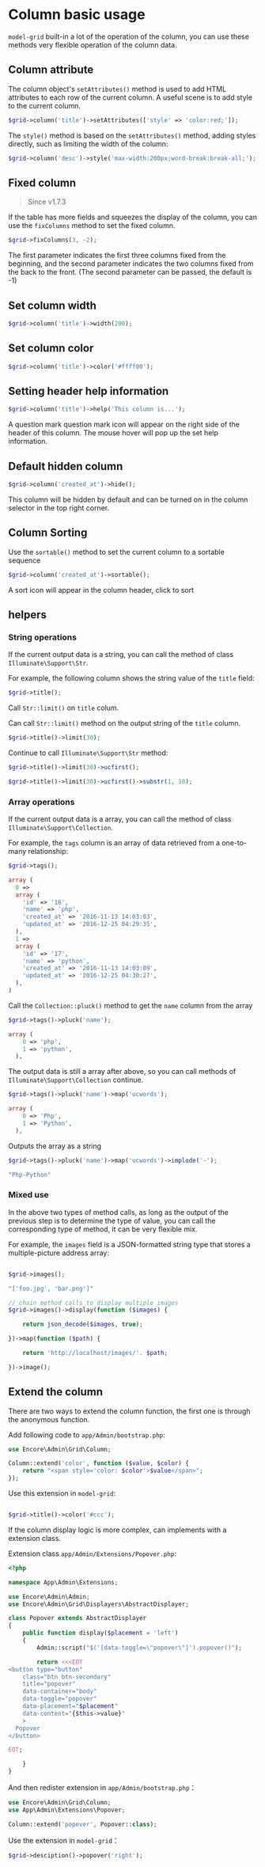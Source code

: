 # Column basic usage

`model-grid` built-in a lot of the operation of the column, you can use these methods very flexible operation of the column data.

## Column attribute

The column object's `setAttributes()` method is used to add HTML attributes to each row of the current column. A useful scene is to add style to the current column.

```php
$grid->column('title')->setAttributes(['style' => 'color:red;']);
```

The `style()` method is based on the `setAttributes()` method, adding styles directly, such as limiting the width of the column:

```php
$grid->column('desc')->style('max-width:200px;word-break:break-all;');
```

## Fixed column

> Since v1.7.3

If the table has more fields and squeezes the display of the column, you can use the `fixColumns` method to set the fixed column.

```php
$grid->fixColumns(3, -2);
```

The first parameter indicates the first three columns fixed from the beginning, and the second parameter indicates the two columns fixed from the back to the front. (The second parameter can be passed, the default is -1)

## Set column width

```php
$grid->column('title')->width(200);
```

## Set column color

```php
$grid->column('title')->color('#ffff00');
```

## Setting header help information

```php
$grid->column('title')->help('This column is...');
```

A question mark question mark icon will appear on the right side of the header of this column. The mouse hover will pop up the set help information.

## Default hidden column

```php
$grid->column('created_at')->hide();
```

This column will be hidden by default and can be turned on in the column selector in the top right corner.

## Column Sorting

Use the `sortable()` method to set the current column to a sortable sequence

```php
$grid->column('created_at')->sortable();
```

A sort icon will appear in the column header, click to sort


## helpers

### String operations

If the current output data is a string, you can call the method of class `Illuminate\Support\Str`.

For example, the following column shows the string value of the `title` field:

```php
$grid->title();
```

Call `Str::limit()` on `title` colum.

Can call `Str::limit()` method on the output string of the `title` column.

```php
$grid->title()->limit(30);
```

Continue to call `Illuminate\Support\Str` method:

```php
$grid->title()->limit(30)->ucfirst();

$grid->title()->limit(30)->ucfirst()->substr(1, 10);

```

### Array operations

If the current output data is a array, you can call the method of class `Illuminate\Support\Collection`.

For example, the `tags` column is an array of data retrieved from a one-to-many relationship:

```php
$grid->tags();

array (
  0 => 
  array (
    'id' => '16',
    'name' => 'php',
    'created_at' => '2016-11-13 14:03:03',
    'updated_at' => '2016-12-25 04:29:35',
  ),
  1 => 
  array (
    'id' => '17',
    'name' => 'python',
    'created_at' => '2016-11-13 14:03:09',
    'updated_at' => '2016-12-25 04:30:27',
  ),
)

```

Call the `Collection::pluck()` method to get the `name` column from the array

```php
$grid->tags()->pluck('name');

array (
    0 => 'php',
    1 => 'python',
  ),

```

The output data is still a array after above, so you can call methods of `Illuminate\Support\Collection` continue.

```php
$grid->tags()->pluck('name')->map('ucwords');

array (
    0 => 'Php',
    1 => 'Python',
  ),
```

Outputs the array as a string

```php
$grid->tags()->pluck('name')->map('ucwords')->implode('-');

"Php-Python"
```

### Mixed use

In the above two types of method calls, as long as the output of the previous step is to determine the type of value, you can call the corresponding type of method, it can be very flexible mix.

For example, the `images` field is a JSON-formatted string type that stores a multiple-picture address array:

```php

$grid->images();

"['foo.jpg', 'bar.png']"

// chain method calls to display multiple images
$grid->images()->display(function ($images) {

    return json_decode($images, true);

})->map(function ($path) {

    return 'http://localhost/images/'. $path;

})->image();

```

## Extend the column

There are two ways to extend the column function, the first one is through the anonymous function.

Add following code to `app/Admin/bootstrap.php`:

```php
use Encore\Admin\Grid\Column;

Column::extend('color', function ($value, $color) {
    return "<span style='color: $color'>$value</span>";
});
```

Use this extension in `model-grid`:

```php

$grid->title()->color('#ccc');

```

If the column display logic is more complex, can implements with a extension class.

Extension class `app/Admin/Extensions/Popover.php`:

```php
<?php

namespace App\Admin\Extensions;

use Encore\Admin\Admin;
use Encore\Admin\Grid\Displayers\AbstractDisplayer;

class Popover extends AbstractDisplayer
{
    public function display($placement = 'left')
    {
        Admin::script("$('[data-toggle=\"popover\"]').popover()");

        return <<<EOT
<button type="button"
    class="btn btn-secondary"
    title="popover"
    data-container="body"
    data-toggle="popover"
    data-placement="$placement"
    data-content="{$this->value}"
    >
  Popover
</button>

EOT;

    }
}
```

And then redister extension in `app/Admin/bootstrap.php`：

```php
use Encore\Admin\Grid\Column;
use App\Admin\Extensions\Popover;

Column::extend('popover', Popover::class);
```

Use the extension in `model-grid`：

```php
$grid->desciption()->popover('right');
```
